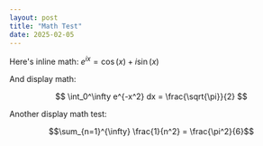 ```yaml
---
layout: post
title: "Math Test"
date: 2025-02-05
---
```


Here's inline math: $e^{ix} = \cos(x) + i\sin(x)$

And display math:

$$
\int_0^\infty e^{-x^2} dx = \frac{\sqrt{\pi}}{2}
$$

Another display math test:

$$\sum_{n=1}^{\infty} \frac{1}{n^2} = \frac{\pi^2}{6}$$
